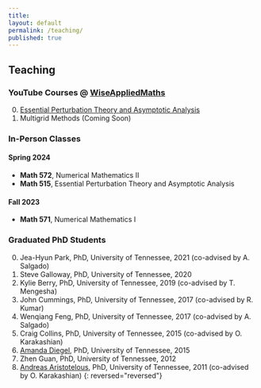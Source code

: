 ```yaml
---
title:
layout: default
permalink: /teaching/
published: true
---
```


## Teaching

### YouTube Courses @ [WiseAppliedMaths](http://www.youtube.com/@WiseAppliedMaths)
0. [Essential Perturbation Theory and Asymptotic Analysis](https://youtube.com/playlist?list=PLRC4Oo56zlKnNSCDSSny82UppC2-sCpeW&si=yZ-ix4LtlLVWlb5B)
0. Multigrid Methods (Coming Soon)


### In-Person Classes

#### Spring 2024
- **Math 572**, Numerical Mathematics II
- **Math 515**, Essential Perturbation Theory and Asymptotic Analysis

#### Fall 2023
- **Math 571**, Numerical Mathematics I

### Graduated PhD Students
0. Jea-Hyun Park, PhD, University of Tennessee, 2021 (co-advised by A. Salgado)
0. Steve Galloway, PhD, University of Tennessee, 2020
0. Kylie Berry, PhD, University of Tennessee, 2019 (co-advised by T. Mengesha)
0. John Cummings, PhD, University of Tennessee, 2017 (co-advised by R. Kumar)
0. Wenqiang Feng, PhD, University of Tennessee, 2017 (co-advised by A. Salgado)
0. Craig Collins, PhD, University of Tennessee, 2015 (co-advised by O. Karakashian)
0. [Amanda Diegel](https://www.faculty.msstate.edu/aed388), PhD, University of Tennessee, 2015
0. Zhen Guan, PhD, University of Tennessee, 2012
0. [Andreas Aristotelous](https://blogs.uakron.edu/aaristot/), PhD, University of Tennessee, 2011 (co-advised by O. Karakashian)
{: reversed="reversed"} 
